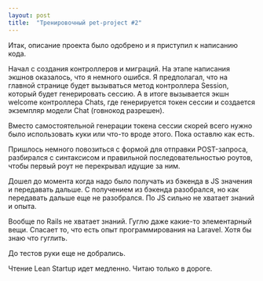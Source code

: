 ```yaml
---
layout: post
title:  "Тренировочный pet-project #2"
---
```

Итак, описание проекта было одобрено и я приступил к написанию кода.

Начал с создания контроллеров и миграций. На этапе написания экшнов оказалось, что я немного ошибся. Я предполагал, что на главной странице будет вызываться метод контроллера Session, который будет генерировать сессию. А в итоге вызывается экшн welcome контроллера Chats, где генерируется токен сессии и создается экземпляр модели Chat (говнокод разрешен).

Вместо самостоятельной генерации токена сессии скорей всего нужно было использовать куки или что-то вроде этого. Пока оставлю как есть.

Пришлось немного повозиться с формой для отправки POST-запроса, разбирался с синтаксисом и правильной последовательностью роутов, чтобы первый роут не перекрывал идущие за ним.

Дошел до момента когда надо было получать из бэкенда в JS значения и передавать дальше. С получением из бэкенда разобрался, но как передавать дальше еще не разобрался. По JS сильно не хватает знаний и опыта.

Вообще по Rails не хватает знаний. Гуглю даже какие-то элементарный вещи. Спасает то, что есть опыт программирования на Laravel. Хотя бы знаю что гуглить.

До тестов руки еще не добрались.

Чтение Lean Startup идет медленно. Читаю только в дороге.
